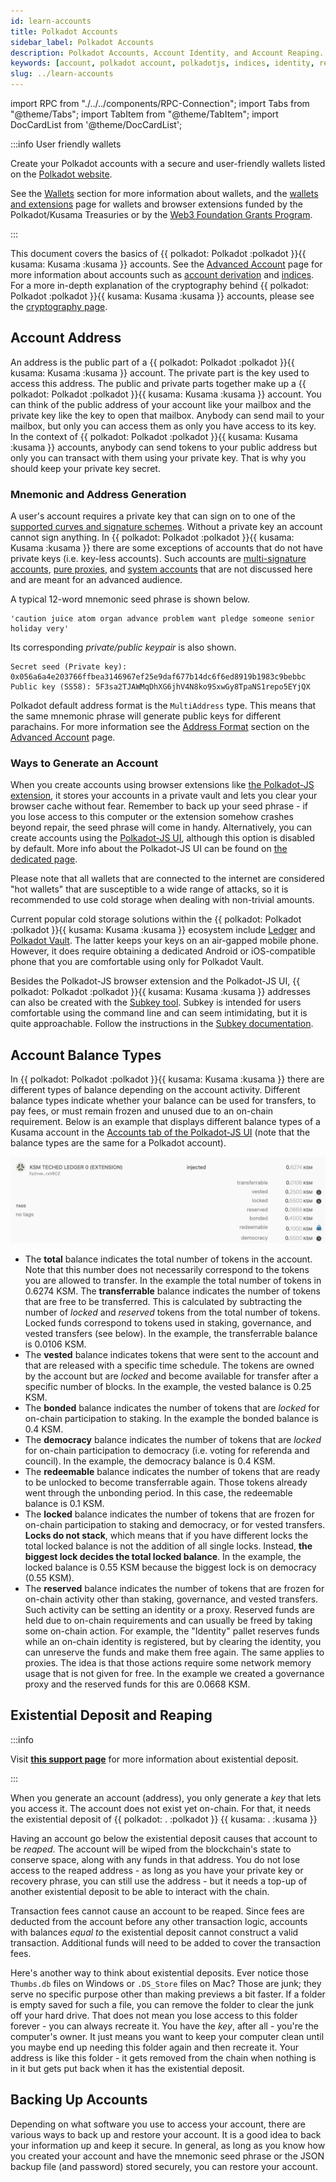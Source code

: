 ```yaml
---
id: learn-accounts
title: Polkadot Accounts
sidebar_label: Polkadot Accounts
description: Polkadot Accounts, Account Identity, and Account Reaping.
keywords: [account, polkadot account, polkadotjs, indices, identity, reaping]
slug: ../learn-accounts
---
```


import RPC from "./../../components/RPC-Connection"; import Tabs from "@theme/Tabs"; import TabItem
from "@theme/TabItem"; import DocCardList from '@theme/DocCardList';

:::info User friendly wallets

Create your Polkadot accounts with a secure and user-friendly wallets listed on the
[Polkadot website](https://www.polkadot.network/ecosystem/wallets/).

See the [Wallets](./wallets-index) section for more information about wallets, and the
[wallets and extensions](../general/wallets-and-extensions.md) page for wallets and browser
extensions funded by the Polkadot/Kusama Treasuries or by the
[Web3 Foundation Grants Program](../general/grants.md).

:::

This document covers the basics of {{ polkadot: Polkadot :polkadot }}{{ kusama: Kusama :kusama }}
accounts. See the [Advanced Account](./learn-account-advanced.md) page for more information about
accounts such as [account derivation](./learn-account-advanced.md#derivation-paths) and
[indices](./learn-account-advanced.md#indices). For a more in-depth explanation of the cryptography
behind {{ polkadot: Polkadot :polkadot }}{{ kusama: Kusama :kusama }} accounts, please see the
[cryptography page](learn-cryptography.md).

<DocCardList />

## Account Address

An address is the public part of a {{ polkadot: Polkadot :polkadot }}{{ kusama: Kusama :kusama }}
account. The private part is the key used to access this address. The public and private parts
together make up a {{ polkadot: Polkadot :polkadot }}{{ kusama: Kusama :kusama }} account. You can
think of the public address of your account like your mailbox and the private key like the key to
open that mailbox. Anybody can send mail to your mailbox, but only you can access them as only you
have access to its key. In the context of
{{ polkadot: Polkadot :polkadot }}{{ kusama: Kusama :kusama }} accounts, anybody can send tokens to
your public address but only you can transact with them using your private key. That is why you
should keep your private key secret.

### Mnemonic and Address Generation

A user's account requires a private key that can sign on to one of the
[supported curves and signature schemes](../build/build-protocol-info.md#cryptography). Without a
private key an account cannot sign anything. In
{{ polkadot: Polkadot :polkadot }}{{ kusama: Kusama :kusama }} there are some exceptions of accounts
that do not have private keys (i.e. key-less accounts). Such accounts are
[multi-signature accounts](./learn-account-multisig.md),
[pure proxies](./learn-proxies-pure.md#anonymous-proxy-pure-proxy), and
[system accounts](./learn-account-advanced.md#system-accounts) that are not discussed here and are
meant for an advanced audience.

A typical 12-word mnemonic seed phrase is shown below.

```
'caution juice atom organ advance problem want pledge someone senior holiday very'
```

Its corresponding _private/public keypair_ is also shown.

```
Secret seed (Private key): 0x056a6a4e203766ffbea3146967ef25e9daf677b14dc6f6ed8919b1983c9bebbc
Public key (SS58): 5F3sa2TJAWMqDhXG6jhV4N8ko9SxwGy8TpaNS1repo5EYjQX
```

Polkadot default address format is the `MultiAddress` type. This means that the same mnemonic phrase
will generate public keys for different parachains. For more information see the
[Address Format](./learn-account-advanced.md#address-format) section on the
[Advanced Account](./learn-account-advanced.md) page.

### Ways to Generate an Account

When you create accounts using browser extensions like
[the Polkadot-JS extension](#polkadot-js-browser-extension), it stores your accounts in a private
vault and lets you clear your browser cache without fear. Remember to back up your seed phrase - if
you lose access to this computer or the extension somehow crashes beyond repair, the seed phrase
will come in handy. Alternatively, you can create accounts using the
[Polkadot-JS UI](#polkadot-js-ui), although this option is disabled by default. More info about the
Polkadot-JS UI can be found on [the dedicated page](../general/polkadotjs-ui.md).

Please note that all wallets that are connected to the internet are considered "hot wallets" that
are susceptible to a wide range of attacks, so it is recommended to use cold storage when dealing
with non-trivial amounts.

Current popular cold storage solutions within the
{{ polkadot: Polkadot :polkadot }}{{ kusama: Kusama :kusama }} ecosystem include
[Ledger](../general/ledger.md) and [Polkadot Vault](../general/polkadot-vault.md). The latter keeps
your keys on an air-gapped mobile phone. However, it does require obtaining a dedicated Android or
iOS-compatible phone that you are comfortable using only for Polkadot Vault.

Besides the Polkadot-JS browser extension and the Polkadot-JS UI,
{{ polkadot: Polkadot :polkadot }}{{ kusama: Kusama :kusama }} addresses can also be created with
the [Subkey tool](https://github.com/paritytech/substrate/tree/master/bin/utils/subkey). Subkey is
intended for users comfortable using the command line and can seem intimidating, but it is quite
approachable. Follow the instructions in the
[Subkey documentation](https://docs.substrate.io/reference/command-line-tools/subkey/).

## Account Balance Types

In {{ polkadot: Polkadot :polkadot }}{{ kusama: Kusama :kusama }} there are different types of
balance depending on the account activity. Different balance types indicate whether your balance can
be used for transfers, to pay fees, or must remain frozen and unused due to an on-chain requirement.
Below is an example that displays different balance types of a Kusama account in the
[Accounts tab of the Polkadot-JS UI](https://polkadot.js.org/apps/#/accounts) (note that the balance
types are the same for a Polkadot account).

![account_balance_types](../assets/account-balance-types.png)

- The **total** balance indicates the total number of tokens in the account. Note that this number
  does not necessarily correspond to the tokens you are allowed to transfer. In the example the
  total number of tokens in 0.6274 KSM. The **transferrable** balance indicates the number of tokens
  that are free to be transferred. This is calculated by subtracting the number of _locked_ and
  _reserved_ tokens from the total number of tokens. Locked funds correspond to tokens used in
  staking, governance, and vested transfers (see below). In the example, the transferrable balance
  is 0.0106 KSM.
- The **vested** balance indicates tokens that were sent to the account and that are released with a
  specific time schedule. The tokens are owned by the account but are _locked_ and become available
  for transfer after a specific number of blocks. In the example, the vested balance is 0.25 KSM.
- The **bonded** balance indicates the number of tokens that are _locked_ for on-chain participation
  to staking. In the example the bonded balance is 0.4 KSM.
- The **democracy** balance indicates the number of tokens that are _locked_ for on-chain
  participation to democracy (i.e. voting for referenda and council). In the example, the democracy
  balance is 0.4 KSM.
- The **redeemable** balance indicates the number of tokens that are ready to be unlocked to become
  transferrable again. Those tokens already went through the unbonding period. In this case, the
  redeemable balance is 0.1 KSM.
- The **locked** balance indicates the number of tokens that are frozen for on-chain participation
  to staking and democracy, or for vested transfers. **Locks do not stack**, which means that if you
  have different locks the total locked balance is not the addition of all single locks. Instead,
  **the biggest lock decides the total locked balance**. In the example, the locked balance is 0.55
  KSM because the biggest lock is on democracy (0.55 KSM).
- The **reserved** balance indicates the number of tokens that are frozen for on-chain activity
  other than staking, governance, and vested transfers. Such activity can be setting an identity or
  a proxy. Reserved funds are held due to on-chain requirements and can usually be freed by taking
  some on-chain action. For example, the "Identity" pallet reserves funds while an on-chain identity
  is registered, but by clearing the identity, you can unreserve the funds and make them free again.
  The same applies to proxies. The idea is that those actions require some network memory usage that
  is not given for free. In the example we created a governance proxy and the reserved funds for
  this are 0.0668 KSM.

## Existential Deposit and Reaping

:::info

Visit
[**this support page**](https://support.polkadot.network/support/solutions/articles/65000168651-what-is-the-existential-deposit-)
for more information about existential deposit.

:::

When you generate an account (address), you only generate a _key_ that lets you access it. The
account does not exist yet on-chain. For that, it needs the existential deposit of
{{ polkadot: <RPC network="polkadot" path="consts.balances.existentialDeposit" defaultValue={10000000000} filter="humanReadable"/>. :polkadot }}
{{ kusama: <RPC network="kusama" path="consts.balances.existentialDeposit" defaultValue={333333333} filter="humanReadable"/>. :kusama }}

Having an account go below the existential deposit causes that account to be _reaped_. The account
will be wiped from the blockchain's state to conserve space, along with any funds in that address.
You do not lose access to the reaped address - as long as you have your private key or recovery
phrase, you can still use the address - but it needs a top-up of another existential deposit to be
able to interact with the chain.

Transaction fees cannot cause an account to be reaped. Since fees are deducted from the account
before any other transaction logic, accounts with balances _equal to_ the existential deposit cannot
construct a valid transaction. Additional funds will need to be added to cover the transaction fees.

Here's another way to think about existential deposits. Ever notice those `Thumbs.db` files on
Windows or `.DS_Store` files on Mac? Those are junk; they serve no specific purpose other than
making previews a bit faster. If a folder is empty saved for such a file, you can remove the folder
to clear the junk off your hard drive. That does not mean you lose access to this folder forever -
you can always recreate it. You have the _key_, after all - you're the computer's owner. It just
means you want to keep your computer clean until you maybe end up needing this folder again and then
recreate it. Your address is like this folder - it gets removed from the chain when nothing is in it
but gets put back when it has the existential deposit.

## Backing Up Accounts

Depending on what software you use to access your account, there are various ways to back up and
restore your account. It is a good idea to back your information up and keep it secure. In general,
as long as you know how you created your account and have the mnemonic seed phrase or the JSON
backup file (and password) stored securely, you can restore your account.
